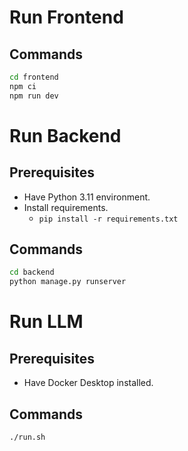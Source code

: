 # Run Frontend

## Commands

```bash
cd frontend
npm ci
npm run dev
```

# Run Backend

## Prerequisites

- Have Python 3.11 environment.
- Install requirements.
  - `pip install -r requirements.txt`

## Commands

```bash
cd backend
python manage.py runserver
```

# Run LLM

## Prerequisites

- Have Docker Desktop installed.

## Commands

```bash
./run.sh
```
